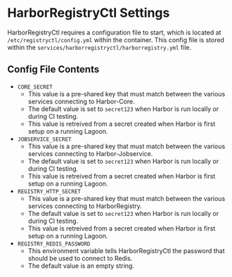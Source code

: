 # HarborRegistryCtl Settings
HarborRegistryCtl requires a configuration file to start, which is located at `/etc/registryctl/config.yml` within the container. This config file is stored within the `services/harborregistryctl/harborregistry.yml` file.

## Config File Contents

* `CORE_SECRET`
  * This value is a pre-shared key that must match between the various services connecting to Harbor-Core.
  * The default value is set to `secret123` when Harbor is run locally or during CI testing.
  * This value is retreived from a secret created when Harbor is first setup on a running Lagoon.
* `JOBSERVICE_SECRET`
  * This value is a pre-shared key that must match between the various services connecting to Harbor-Jobservice.
  * The default value is set to `secret123` when Harbor is run locally or during CI testing.
  * This value is retreived from a secret created when Harbor is first setup on a running Lagoon.
* `REGISTRY_HTTP_SECRET`
  * This value is a pre-shared key that must match between the various services connecting to HarborRegistry.
  * The default value is set to `secret123` when Harbor is run locally or during CI testing.
  * This value is retreived from a secret created when Harbor is first setup on a running Lagoon.
* `REGISTRY_REDIS_PASSWORD`
  * This environment variable tells HarborRegistryCtl the password that should be used to connect to Redis.
  * The default value is an empty string.